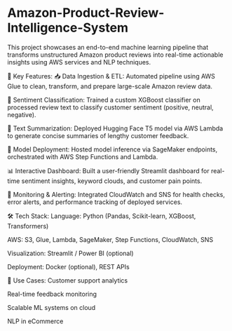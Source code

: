 # Amazon-Product-Review-Intelligence-System
This project showcases an end-to-end machine learning pipeline that transforms unstructured Amazon product reviews into real-time actionable insights using AWS services and NLP techniques.


🚀 Key Features:
📥 Data Ingestion & ETL: Automated pipeline using AWS Glue to clean, transform, and prepare large-scale Amazon review data.

💬 Sentiment Classification: Trained a custom XGBoost classifier on processed review text to classify customer sentiment (positive, neutral, negative).

🧠 Text Summarization: Deployed Hugging Face T5 model via AWS Lambda to generate concise summaries of lengthy customer feedback.

🧪 Model Deployment: Hosted model inference via SageMaker endpoints, orchestrated with AWS Step Functions and Lambda.

📊 Interactive Dashboard: Built a user-friendly Streamlit dashboard for real-time sentiment insights, keyword clouds, and customer pain points.

🔔 Monitoring & Alerting: Integrated CloudWatch and SNS for health checks, error alerts, and performance tracking of deployed services.

🛠️ Tech Stack:
Language: Python (Pandas, Scikit-learn, XGBoost, Transformers)

AWS: S3, Glue, Lambda, SageMaker, Step Functions, CloudWatch, SNS

Visualization: Streamlit / Power BI (optional)

Deployment: Docker (optional), REST APIs

📎 Use Cases:
Customer support analytics

Real-time feedback monitoring

Scalable ML systems on cloud

NLP in eCommerce
